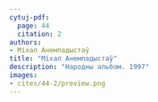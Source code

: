 ```yaml
---
cytuj-pdf:
  page: 44
  citation: 2
authors:
- Міхал Анемпадыстаў
title: "Міхал Анемпадыстаў"
description: "Народны альбом. 1997"
images:
- cites/44-2/preview.png
---
```

